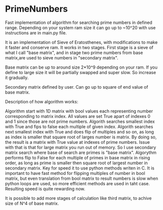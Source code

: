 # PrimeNumbers
Fast implementation of algorithm for searching prime numbers in defined
range. Depending on your system ram size it can go up to ~10^20
with use instructions are in main.py file. 

It is an implementation of Sieve of Eratosthenes, with modifications
to make it faster and conserve ram. It works in two stages. First stage
is a sieve of what I call "base matrix", and in stage two prime numbers
from base matrix,are used to sieve numbers in "secondary matrix".

Base matrix can be up to around size 2*10^9 depending on your ram.
If you define to large size it will be partially swapped and super slow. 
So increase it gradually.

Secondary matrix defined by user.
Can go up to square of end value of base matrix.

Description of how algorithm works:

Algorithm start with 1D matrix with bool values each representing number
corresponding to matrix index. All values are set True apart of indexes
0 and 1 since those are not prime numbers. Algorith searches smallest 
index with True and fips to false each multiple of given index. Algorith 
searches next smallest index with True and does flip of multiples and so on,
as long as index is smaller that square root of larges number is matrix.
By doing so, the result is a matrix with True value at indexes of 
prime numbers. Issue with that is that for large matrix you run out 
of memory. So I use secondary matrix search where base of search are primes
is "base matrix". Algorythm performs flip to False for each multiple of 
primes in base matrix in rising order, as long as prime is smaller then 
square root of largest number in secondary matrix. 
Key for speed it to use python methods writen in C. It is important to have 
fast method for flipping multiples of number in bool matrix, but even
translation from bool matrix to result numbers is slow when python loops
are used, so more efficient methods are used in taht case. Resulting speed
is quite rewarding now. 

It is possible to add more stages of calculation like third matrix,
to achive size of N^4 of base matrix. 


